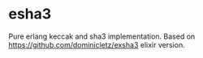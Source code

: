 # esha3

Pure erlang keccak and sha3 implementation. Based on https://github.com/dominicletz/exsha3 elixir
version.

